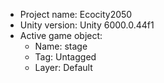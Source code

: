 <!-- UNITY CODE ASSIST INSTRUCTIONS START -->
- Project name: Ecocity2050
- Unity version: Unity 6000.0.44f1
- Active game object:
  - Name: stage
  - Tag: Untagged
  - Layer: Default
<!-- UNITY CODE ASSIST INSTRUCTIONS END -->
